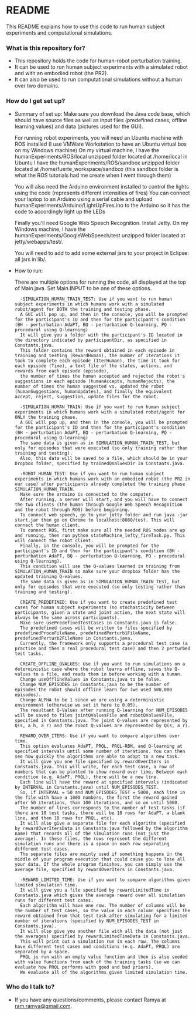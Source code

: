 # README #

This README explains how to use this code to run human subject experiments and computational simulations.

### What is this repository for? ###

* This repository holds the code for human-robot perturbation training.
* It can be used to run human subject experiments with a simulated robot and with an embodied robot (the PR2).
* It can also be used to run computational simulations without a human over two domains.

### How do I get set up? ###

* Summary of set up:
	Make sure you download the Java code base, which should have source files as well as input files (predefined cases, offline learning values) and data (pictures used for the GUI).
	
	For running robot experiments, you will need an Ubuntu machine with ROS installed (I use VMWare Workstation to have an Ubuntu virtual box on my Windows machine)
	On my virtual machine, I have the humanExperiments/ROS/local unzipped folder located at /home/local in Ubuntu
	I have the humanExperiments/ROS/sandbox unzipped folder located at /home/fuerte_workspace/sandbox (this sandbox folder is what the ROS tutorials had me create when I went through them)
	
	You will also need the Arduino environment installed to control the lights using the code (represents different intensities of fires)
	You can connect your laptop to an Arduino using a serial cable and upload humanExperiments/Arduino/LightUpFires.ino to the Arduino so it has the code to accordingly light up the LEDs
	
	Finally you'll need Google Web Speech Recognition. Install Jetty. On my Windows machine, I have the humanExperiments/GoogleWebSpeech/test unzipped folder located at jetty/webapps/test/.

	You will need to add to add some external jars to your project in Eclipse: all jars in lib/.
	
* How to run:

	There are multiple options for running the code, all displayed at the top of Main.java. Set Main.INPUT to be one of these options.
	
		-SIMULATION_HUMAN_TRAIN_TEST: Use if you want to run human subject experiments in which humans work with a simulated robot/agent for BOTH the training and testing phase.
		A GUI will pop up, and then in the console, you will be prompted for the participant's ID and then for the participant's condition (BH - perturbation AdaPT, BQ - perturbation Q-learning, PQ - procedural using Q-learning)
		It will give you a folder with the participant's ID located in the directory indicated by participantDir, as specified in Constants.java.
		This folder contains the reward obtained in each episode in training and testing (RewardHuman), the number of iterations it took to complete each episode (IterHuman), the time it took for each episode (Time), a text file of the states, actions, and rewards from each episode (episode), 
		the number of times the human accepted and rejected the robot's suggestions in each episode (humanAccepts, humanRejects), the number of times the human suggested vs. updated the robot (humanSuggestions, humanUpdates), and finally the equivalent accept, reject, suggestion, update files for the robot.
		
		-SIMULATION_HUMAN_TRAIN: Use if you want to run human subject experiments in which humans work with a simulated robot/agent for ONLY the training phase.
		A GUI will pop up, and then in the console, you will be prompted for the participant's ID and then for the participant's condition (BH - perturbation AdaPT, BQ - perturbation Q-learning, PQ - procedural using Q-learning)
		The same data is given as in SIMULATION_HUMAN_TRAIN_TEST, but only for episodes that were executed (so only training rather than training and testing).
		Also, this data will be saved to a file, which should be in your Dropbox folder, specified by trainedQValuesDir in Constants.java.
		
		-ROBOT_HUMAN_TEST: Use if you want to run human subject experiments in which humans work with an embodied robot (the PR2 in our case) after participants already completed the training phase SIMULATION_HUMAN_TRAIN.
		Make sure the arduino is connected to the computer.
		After running, a server will start, and you will have to connect the two clients (the human through Google Web Speech Recognition and the robot through ROS) before beginning.
		To connect web speech, go to your jetty folder and run java -jar start.jar then go on Chrome to localhost:8080/test. This will connect the human client.
		To connect ROS, first make sure all the needed ROS nodes are up and running, then run python stateMachine_lefty_fireTask.py. This will connect the robot client.
		Finally, in the console, you will be prompted for the participant's ID and then for the participant's condition (BH - perturbation AdaPT, BQ - perturbation Q-learning, PQ - procedural using Q-learning).
		This condition will use the Q-values learned in training from SIMULATION_HUMAN_TRAIN so make sure your dropbox folder has the updated training Q-values.
		The same data is given as in SIMULATION_HUMAN_TRAIN_TEST, but only for episodes that were executed (so only testing rather than training and testing).

		CREATE_PREDEFINED: Use if you want to create predefined test cases for human subject experiments (no stochasticity between participants, given a state and joint action, the next state will always be the same across participants).
		Make sure usePredefinedTestCases in Constants.java is false.
		The predefined cases will be written to files specified by predefinedProceFileName, predefinedPerturb1FileName, predefinedPerturb2FileName in Constants.java. 
		Currently, the framework only supports a procedural test case (a practice and then a real procedural test case) and then 2 perturbed test tasks.
		
		CREATE_OFFLINE_QVALUES: Use if you want to run simulations on a deterministic case where the robot learns offline, saves the Q-values to a file, and reads them in before working with a human.
		Change useOfflineValues in Constants.java to be false.
		Change NUM_EPISODES in Constants.java to be the number of episodes the robot should offline learn for (we used 500,000 episodes).
		Change ALPHA to be 1 since we are using a deterministic environment (otherwise we set it here to 0.05).
		The resultant Q-Values after running Q-learning for NUM_EPISODES will be saved to files jointQValuesFile and robotQValuesFile, specified in Constants.java. The joint Q-values are represented by Q(s, a_h, a_r) and the robot Q-values are represented by Q(s, a_r).	
		
		REWARD_OVER_ITERS: Use if you want to compare algorithms over time.
		This option evaluates AdaPT, PRQL, PRQL-RBM, and Q-learning at specified intervals until some number of iterations. You can then see how quickly the algorithms are able to adapt to a new task.
		It will give you one file specified by rewardOverIters in Constants.java. This will write, for each test case, a row of numbers that can be plotted to show reward over time. Between each condition (e.g. AdaPT, PRQL), there will be a new line.
		Each line will have the reward at specified intervals (indicated by INTERVAL in Constants.java) until NUM_EPISODES_TEST.
		So, if INTERVAL = 50 and NUM_EPISODES_TEST = 5000, each line in the file with have a 1000 numbers, the first the reward gained after 50 iterations, than 100 iterations, and so on until 5000.
		The number of lines corresponds to the number of test tasks (if there are 10 test tasks, there will be 10 rows for AdaPT, a blank line, and then 10 rows for PRQL, etc).
		It will also give a separate file for each algorithm (specified by rewardOverItersData in Constants.java followed by the algorithm name) that records all of the simulation runs (not just the average). In these files, the rows represent the different simulation runs and there is a space in each row separating different test cases.
		The separate files are mainly used if something happens in the middle of your program execution that could cause you to lose all your data. If the whole program finishes, you can simply use the average file, specified by rewardOverIters in Constants.java.
		
		-REWARD_LIMITED_TIME: Use if you want to compare algorithms given limited simulation time.
		It will give you a file specified by rewardLimitedTime in Constants.java which gives the average reward over all simulation runs for different test cases.
		Each algorithm will have one row. The number of columns will be the number of test cases, so the value in each column specifies the reward obtained from that test task after simulating for a limited number of iterations (specified by NUM_EPISODES_TEST in Constants.java).
		It will also give you another file with all the data (not just the averages) specified by rewardLimitedTimeData in Constants.java.
		This will print out a simulation run in each row. The columns have different test cases and conditions (e.g. AdaPT, PRQL) are separated by a space.
		PRQL is run with an empty value function and then is also seeded with value functions from each of the training tasks (so we can evaluate how PRQL performs with good and bad priors).
		We evaluate all of the algorithms given limited simulation time.
		
### Who do I talk to? ###

* If you have any questions/comments, please contact Ramya at ram.ramya@gmail.com.